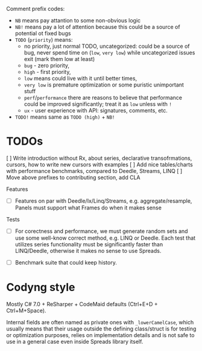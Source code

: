 Comment prefix codes:

* `NB` means pay attantion to some non-obvious logic
* `NB!` means pay a lot of attention because this could be a source of potential ot fixed bugs
* `TODO` (`priority`) means:
    - no priority, just normal TODO, uncategorized: could be a source of bug, never spend time on (`low`, `very low`) while uncategorized issues exit (mark them low at least)
    - `bug` - zero priority,
    - `high` - first priority,
    - `low` means could live with it until better times,
    - `very low` is premature optimization or some puristic unimportant stuff
    - `perf`/`performance` there are reasons to believe that performance could be improved significantly; treat it as `low` unless with `!`
    - `ux` - user experience with API: signatures, comments, etc.
* `TODO!` means same as `TODO (high)` + `NB!`


TODOs
===========

[ ] Write introduction without Rx, about series, declarative transofrmations, cursors, how to write new
cursors with examples
[ ] Add nice tables/charts with performance benchmarks, compared to Deedle, Streams, LINQ
[ ] Move above prefixes to contributing section, add CLA

Features

* [ ] Features on par with Deedle/Ix/Linq/Streams, e.g. aggregate/resample, Panels must support what Frames do when it makes sense


Tests

* [ ] For corectness and performance, we must generate random sets and use some well-know correct method, e.g. LINQ or Deedle. Each test that utilizes series functionality
 must be significantly faster than LINQ/Deedle, otherwise it makes no sense to use Spreads.
* [ ] Benchmark suite that could keep history.


Codyng style
============

Mostly C# 7.0 + ReSharper + CodeMaid defaults (Ctrl+E+D + Ctrl+M+Space).

Internal fields are often named as private ones with `_lowerCamelCase`, which usually means that their usage 
outside the defining class/struct is for testing or optimization purposes, relies on implementation details and
is not safe to use in a general case even inside Spreads library itself.
